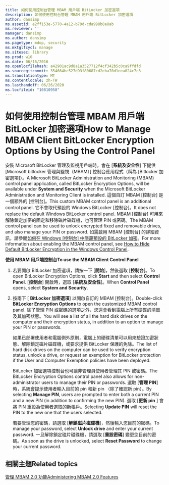 ```yaml
---
title: 如何使用控制台管理 MBAM 用戶端 BitLocker 加密選項
description: 如何使用控制台管理 MBAM 用戶端 BitLocker 加密選項
author: dansimp
ms.assetid: e2ff153e-5770-4a12-b79d-cda998b8a8ab
ms.reviewer: ''
manager: dansimp
ms.author: dansimp
ms.pagetype: mdop, security
ms.mktglfcycl: manage
ms.sitesec: library
ms.prod: w10
ms.date: 06/16/2016
ms.openlocfilehash: a42901ac9d8a1a3527712f4cf342b5c0ca9ffdfd
ms.sourcegitcommit: 354664bc527d93f80687cd2eba70d1eea024c7c3
ms.translationtype: MT
ms.contentlocale: zh-TW
ms.lasthandoff: 06/26/2020
ms.locfileid: "10810958"
---
```

# <span data-ttu-id="403fa-103">如何使用控制台管理 MBAM 用戶端 BitLocker 加密選項</span><span class="sxs-lookup"><span data-stu-id="403fa-103">How to Manage MBAM Client BitLocker Encryption Options by Using the Control Panel</span></span>


<span data-ttu-id="403fa-104">安裝 Microsoft BitLocker 管理及監視用戶端時，會在 [**系統及安全性**] 下提供 [Microsoft bitlocker 管理與監視（MBAM）] 控制台應用程式（稱為 [Bitlocker 加密選項]）。</span><span class="sxs-lookup"><span data-stu-id="403fa-104">A Microsoft BitLocker Administration and Monitoring (MBAM) control panel application, called BitLocker Encryption Options, will be available under **System and Security** when the Microsoft BitLocker Administration and Monitoring Client is installed.</span></span> <span data-ttu-id="403fa-105">這個自訂 MBAM [控制台] 是一個額外的 [控制台]。</span><span class="sxs-lookup"><span data-stu-id="403fa-105">This custom MBAM control panel is an additional control panel.</span></span> <span data-ttu-id="403fa-106">它不會取代預設的 Windows BitLocker [控制台]。</span><span class="sxs-lookup"><span data-stu-id="403fa-106">It does not replace the default Windows BitLocker control panel.</span></span> <span data-ttu-id="403fa-107">MBAM [控制台] 可用來解除鎖定加密的固定和移除磁片磁碟機，也可管理 PIN 或密碼。</span><span class="sxs-lookup"><span data-stu-id="403fa-107">The MBAM control panel can be used to unlock encrypted fixed and removable drives, and also manage your PIN or password.</span></span> <span data-ttu-id="403fa-108">如需啟用 MBAM [控制台] 的詳細資訊，請參閱[如何在 Windows [控制台] 中隱藏預設的 BitLocker 加密](how-to-hide-default-bitlocker-encryption-in-the-windows-control-panel-mbam-2.md)。</span><span class="sxs-lookup"><span data-stu-id="403fa-108">For more information about enabling the MBAM control panel, see [How to Hide Default BitLocker Encryption in the Windows Control Panel](how-to-hide-default-bitlocker-encryption-in-the-windows-control-panel-mbam-2.md).</span></span>

**<span data-ttu-id="403fa-109">使用 MBAM 用戶端控制台</span><span class="sxs-lookup"><span data-stu-id="403fa-109">To use the MBAM Client Control Panel</span></span>**

1.  <span data-ttu-id="403fa-110">若要開啟 BitLocker 加密選項，請按一下 [**開始**]，然後選取 [**控制台**]。</span><span class="sxs-lookup"><span data-stu-id="403fa-110">To open BitLocker Encryption Options, click **Start** and then select **Control Panel**.</span></span> <span data-ttu-id="403fa-111">[**控制台**] 開啟時，選取 [**系統及安全性**]。</span><span class="sxs-lookup"><span data-stu-id="403fa-111">When **Control Panel** opens, select **System and Security**.</span></span>

2.  <span data-ttu-id="403fa-112">按兩下 [ **BitLocker 加密選項**] 以開啟自訂的 MBAM [控制台]。</span><span class="sxs-lookup"><span data-stu-id="403fa-112">Double-click **BitLocker Encryption Options** to open the customized MBAM control panel.</span></span> <span data-ttu-id="403fa-113">除了管理 PIN 或密碼的選項之外，您還會看到電腦上所有硬碟的清單及其加密狀態。</span><span class="sxs-lookup"><span data-stu-id="403fa-113">You will see a list of all the hard disk drives on the computer and their encryption status, in addition to an option to manage your PIN or passwords.</span></span>

    <span data-ttu-id="403fa-114">如果已部署使用者和電腦例外原則，電腦上的硬碟清單可以用來驗證加密狀態、解除鎖定磁片磁碟機，或要求提供 BitLocker 保護的免除。</span><span class="sxs-lookup"><span data-stu-id="403fa-114">The list of hard disk drives on the computer can be used to verify encryption status, unlock a drive, or request an exemption for BitLocker protection if the User and Computer Exemption policies have been deployed.</span></span>

    <span data-ttu-id="403fa-115">BitLocker 加密選項控制台也可讓非管理員使用者管理其 PIN 或密碼。</span><span class="sxs-lookup"><span data-stu-id="403fa-115">The BitLocker Encryption Options control panel also allows for non-administrator users to manage their PIN or passwords.</span></span> <span data-ttu-id="403fa-116">選取 [**管理 PIN**] 時，系統會提示使用者輸入目前的 pin 和新 pin （除了確認新 pin）。</span><span class="sxs-lookup"><span data-stu-id="403fa-116">By selecting **Manage PIN**, users are prompted to enter both a current PIN and a new PIN (in addition to confirming the new PIN).</span></span> <span data-ttu-id="403fa-117">選取 [**更新 pin** ] 會將 PIN 重設為使用者選取的新帳戶。</span><span class="sxs-lookup"><span data-stu-id="403fa-117">Selecting **Update PIN** will reset the PIN to the new one that the users selected.</span></span>

    <span data-ttu-id="403fa-118">若要管理您的密碼，請選取 [**解鎖磁片磁碟機**]，然後輸入您目前的密碼。</span><span class="sxs-lookup"><span data-stu-id="403fa-118">To manage your password, select **Unlock drive** and enter your current password.</span></span> <span data-ttu-id="403fa-119">一旦解除鎖定磁片磁碟機，請選取 [**重設密碼**] 變更您目前的密碼。</span><span class="sxs-lookup"><span data-stu-id="403fa-119">As soon as the drive is unlocked, select **Reset Password** to change your current password.</span></span>

## <span data-ttu-id="403fa-120">相關主題</span><span class="sxs-lookup"><span data-stu-id="403fa-120">Related topics</span></span>


[<span data-ttu-id="403fa-121">管理 MBAM 2.0 功能</span><span class="sxs-lookup"><span data-stu-id="403fa-121">Administering MBAM 2.0 Features</span></span>](administering-mbam-20-features-mbam-2.md)

 

 





